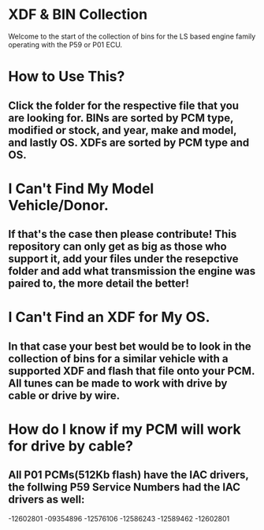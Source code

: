 # XDF & BIN Collection
  Welcome to the start of the collection of bins for the LS based engine family operating with the P59 or P01 ECU.
  # How to Use This?
  ## Click the folder for the respective file that you are looking for. BINs are sorted by PCM type, modified or stock, and year, make and model, and lastly OS. XDFs are sorted by PCM type and OS.
  # I Can't Find My Model Vehicle/Donor.
  ## If that's the case then please contribute! This repository can only get as big as those who support it, add your files under the resepctive folder and add what transmission the engine was paired to, the more detail the better!
  # I Can't Find an XDF for My OS.
  ## In that case your best bet would be to look in the collection of bins for a similar vehicle with a supported XDF and flash that file onto your PCM. All tunes can be made to work with drive by cable or drive by wire.
  # How do I know if my PCM will work for drive by cable?
  ## All P01 PCMs(512Kb flash) have the IAC drivers, the follwing P59 Service Numbers had the IAC drivers as well: 
  -12602801
  -09354896
  -12576106
  -12586243
  -12589462
  -12602801
 

